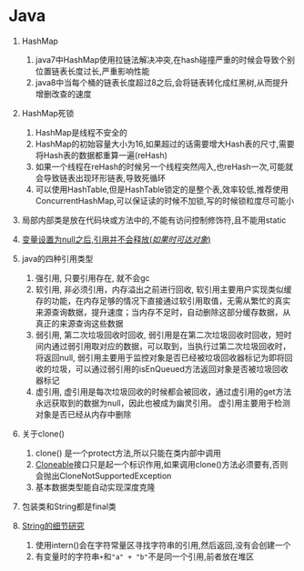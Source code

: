 # Java #

1. HashMap
    1. java7中HashMap使用拉链法解决冲突,在hash碰撞严重的时候会导致个别位置链表长度过长,严重影响性能
    2. java8中当每个桶的链表长度超过8之后,会将链表转化成红黑树,从而提升增删改查的速度

2. HashMap死锁
    1. HashMap是线程不安全的
    2. HashMap的初始容量大小为16,如果超过的话需要增大Hash表的尺寸,需要将Hash表的数据都重算一遍(reHash)
    3. 如果一个线程在reHash的时候另一个线程突然闯入,也reHash一次,可能就会导致链表出现环形链表,导致死循环
    4. 可以使用HashTable,但是HashTable锁定的是整个表,效率较低,推荐使用ConcurrentHashMap,可以保证读的时候不加锁,写的时候锁粒度尽可能小

3. 局部内部类是放在代码块或方法中的,不能有访问控制修饰符,且不能用static

4. [变量设置为null之后,引用并不会释放(*如果时可达对象*)](Reference.java)

5. java的四种引用类型
    1. 强引用,  只要引用存在, 就不会gc
    2. 软引用,  非必须引用，内存溢出之前进行回收, 软引用主要用户实现类似缓存的功能，在内存足够的情况下直接通过软引用取值，无需从繁忙的真实来源查询数据，提升速度；当内存不足时，自动删除这部分缓存数据，从真正的来源查询这些数据
    3. 弱引用,  第二次垃圾回收时回收, 弱引用是在第二次垃圾回收时回收，短时间内通过弱引用取对应的数据，可以取到，当执行过第二次垃圾回收时，将返回null, 弱引用主要用于监控对象是否已经被垃圾回收器标记为即将回收的垃圾，可以通过弱引用的isEnQueued方法返回对象是否被垃圾回收器标记
    4. 虚引用,  虚引用是每次垃圾回收的时候都会被回收，通过虚引用的get方法永远获取到的数据为null，因此也被成为幽灵引用。 虚引用主要用于检测对象是否已经从内存中删除

6. 关于clone()
    1. clone() 是一个protect方法,所以只能在类内部中调用
    2. [Cloneable](Clone.java)接口只是起一个标识作用,如果调用clone()方法必须要有,否则会抛出CloneNotSupportedException
    3. 基本数据类型能自动实现深度克隆

7. 包装类和String都是final类
8. [String的细节研究](StringLearn.java)
    1. 使用intern()会在字符常量区寻找字符串的引用,然后返回,没有会创建一个
    2. 有变量时的字符串`+`和`"a" + "b"`不是同一个引用,前者放在堆区